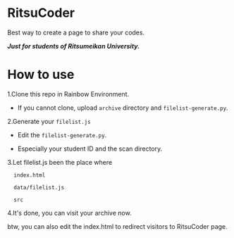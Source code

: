 # RitsuCoder
Best way to create a page to share your codes.

***Just for students of Ritsumeikan University.***

# How to use
1.Clone this repo in Rainbow Environment.

  * If you cannot clone, upload ```archive``` directory and ```filelist-generate.py```.
  
2.Generate your ```filelist.js```

  * Edit the ```filelist-generate.py```.
  
  * Especially your student ID and the scan directory.
  
3.Let filelist.js been the place where

      index.html

      data/filelist.js

      src

4.It's done, you can visit your archive now.

btw, you can also edit the index.html to redirect visitors to RitsuCoder page.
